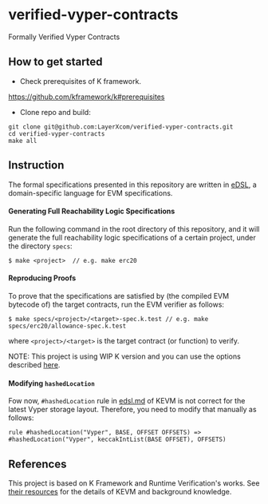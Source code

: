 # verified-vyper-contracts
Formally Verified Vyper Contracts

## How to get started

* Check prerequisites of K framework.

https://github.com/kframework/k#prerequisites

* Clone repo and build:

```
git clone git@github.com:LayerXcom/verified-vyper-contracts.git
cd verified-vyper-contracts
make all
```

## Instruction

The formal specifications presented in this repository are written in [eDSL](https://github.com/runtimeverification/verified-smart-contracts/blob/master/resources/edsl.md), a domain-specific language for EVM specifications.

#### Generating Full Reachability Logic Specifications

Run the following command in the root directory of this repository, and it will generate the full reachability logic specifications of a certain project, under the directory `specs`:

```
$ make <project>  // e.g. make erc20
```

#### Reproducing Proofs

To prove that the specifications are satisfied by (the compiled EVM bytecode of) the target contracts, run the EVM verifier as follows:

```
$ make specs/<project>/<target>-spec.k.test // e.g. make specs/erc20/allowance-spec.k.test
```

where `<project>/<target>` is the target contract (or function) to verify.

NOTE: This project is using WIP K version and you can use the options described [here](https://github.com/runtimeverification/verified-smart-contracts/blob/master/resources/kprove-tutorial.md#kprove-logging-options).


#### Modifying `hashedLocation`
Fow now, `#hashedLocation` rule in [edsl.md](https://github.com/kframework/evm-semantics/blob/e6c4b961495768a429fcffaa81418472953c8568/edsl.md#hashed-location-for-storage) of KEVM is not correct for the latest Vyper storage layout. Therefore, you need to modify that manually as follows: 
```
rule #hashedLocation("Vyper", BASE, OFFSET OFFSETS) => #hashedLocation("Vyper", keccakIntList(BASE OFFSET), OFFSETS)
```

## References
This project is based on K Framework and Runtime Verification's works. See [their resources](https://github.com/runtimeverification/verified-smart-contracts/blob/master/README.md#resources) for the details of KEVM and background knowledge.